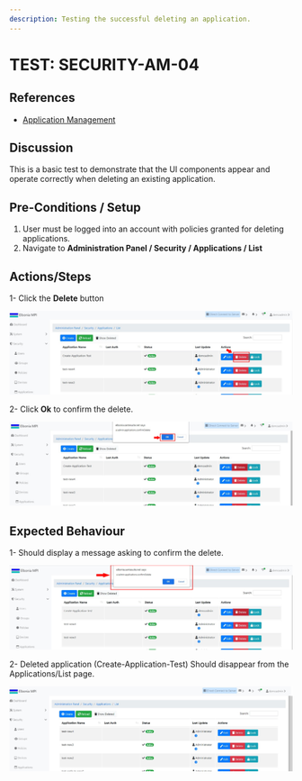 ```yaml
---
description: Testing the successful deleting an application.
---
```


# TEST: SECURITY-AM-04

## References

* [Application Management](broken-reference)

## Discussion

This is a basic test to demonstrate that the UI components appear and operate correctly when deleting an existing application.

## Pre-Conditions / Setup

1. User must be logged into an account with policies granted for deleting applications.
2. Navigate to **Administration Panel / Security / Applications / List**



## Actions/Steps

1- Click the **Delete** button

![](<../../../../../../.gitbook/assets/14 (1).jpg>)

2- Click  **Ok** to confirm the delete.

![](<../../../../../../.gitbook/assets/16 (1).jpg>)

## Expected Behaviour

1- Should display a message asking to confirm the delete.

![](<../../../../../../.gitbook/assets/15 (2).jpg>)

2- Deleted application (Create-Application-Test) Should disappear from the Applications/List page.

![](<../../../../../../.gitbook/assets/17 (1).jpg>)
